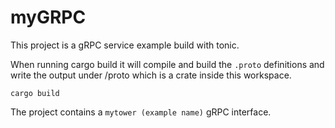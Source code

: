 myGRPC
=========

This project is a gRPC service example build with tonic.



When running cargo build it will compile and build the `.proto` definitions and write the output under /proto which is a crate inside this workspace.

```
cargo build
```


The project contains a `mytower (example name)` gRPC interface.
